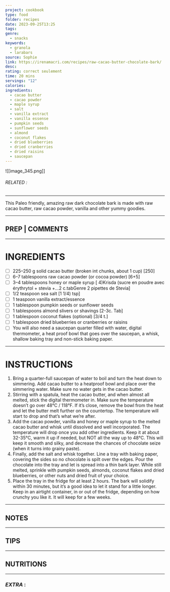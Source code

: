 ```yaml
---
project: cookbook
type: food
folder: recipes
date: 2023-09-25T13:25
tags: 
genre:
  - snacks
keywords:
  - granola
  - larabars
source: Sophie
link: https://irenamacri.com/recipes/raw-cacao-butter-chocolate-bark/
desc: 
rating: correct seulement
time: 20 mins
servings: "12"
calories: 
ingredients:
  - cacao butter
  - cacao powder
  - maple syrup
  - salt
  - vanilla extract
  - vanilla essense
  - pumpkin seeds
  - sunflower seeds
  - almond
  - coconut flakes
  - dried blueberries
  - dried cranberries
  - dried raisins
  - saucepan
---
```


![[image_345.png]]
###### *RELATED* : 
---
This Paleo friendly, amazing raw dark chocolate bark is made with raw cacao butter, raw cacao powder, vanilla and other yummy goodies.

---
## PREP | COMMENTS



---
# INGREDIENTS

- [ ] 225–250 g solid cacao butter (broken int chunks, about 1 cup) [250]
- [ ] 6–7 tablespoons raw cacao powder (or cocoa powder) [6+5]
- [ ] 3–4 tablespoons honey or maple syrup [ 4)Krisda (sucre en poudre avec érythrytol + stevia +…2 c.tabGenre 2 pipettes de Stevia]
- [ ] 1/2 teaspoon sea salt [1 1/4) tsp]
- [ ] 1 teaspoon vanilla extract/essence
- [ ] 1 tablespoon pumpkin seeds or sunflower seeds
- [ ] 1 tablespoons almond slivers or shavings [2-3c. Tab]
- [ ] 1 tablespoon coconut flakes (optional) [3/4 t.]
- [ ] 1 tablespoon dried blueberries or cranberries or raisins
- [ ] You will also need a saucepan quarter filled with water, digital thermometer, a heat proof bowl that goes over the saucepan, a whisk, shallow baking tray and non-stick baking paper.

---
# INSTRUCTIONS

1. Bring a quarter-full saucepan of water to boil and turn the heat down to simmering. Add cacao butter to a heatproof bowl and place over the simmering water. Make sure no water gets in the cacao butter.
2. Stirring with a spatula, heat the cacao butter, and when almost all melted, stick the digital thermometer in. Make sure the temperature doesn’t go over 48°C / 118°F. If it’s close, remove the bowl from the heat and let the butter melt further on the countertop. The temperature will start to drop and that’s what we’re after.
3. Add the cacao powder, vanilla and honey or maple syrup to the melted cacao butter and whisk until dissolved and well incorporated. The temperature will drop once you add other ingredients. Keep it at about 32-35°C, warm it up if needed, but NOT all the way up to 48°C. This will keep it smooth and silky, and decrease the chances of chocolate seize (when it turns into grainy paste).
4. Finally, add the salt and whisk together. Line a tray with baking paper, covering the sides so no chocolate is spilt over the edges. Pour the chocolate into the tray and let is spread into a thin bark layer. While still melted, sprinkle with pumpkin seeds, almonds, coconut flakes and dried blueberries, or other nuts and dried fruit of your choice.
5. Place the tray in the fridge for at least 2 hours. The bark will solidify within 30 minutes, but it’s a good idea to let it stand for a little longer. Keep in an airtight container, in or out of the fridge, depending on how crunchy you like it. It will keep for a few weeks.

---
## NOTES



---
## TIPS



---
## NUTRITIONS



---
### *EXTRA* :



